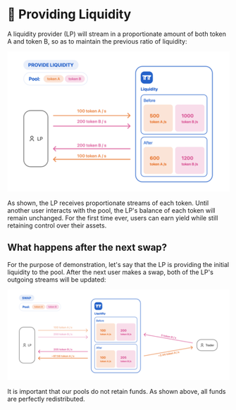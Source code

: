 # 🚰 Providing Liquidity

A liquidity provider (LP) will stream in a proportionate amount of both token A and token B, so as to maintain the previous ratio of liquidity:

![](<../.gitbook/assets/Screenshot 2022-08-15 at 10.12.35 PM.png>)

As shown, the LP receives proportionate streams of each token. Until another user interacts with the pool, the LP's balance of each token will remain unchanged. For the first time ever, users can earn yield while still retaining control over their assets.



## What happens after the next swap?

For the purpose of demonstration, let's say that the LP is providing the initial liquidity to the pool. After the next user makes a swap, both of the LP's outgoing streams will be updated:

![](<../.gitbook/assets/Screenshot 2022-08-15 at 10.36.46 PM.png>)

It is important that our pools do not retain funds. As shown above, all funds are perfectly redistributed.&#x20;
